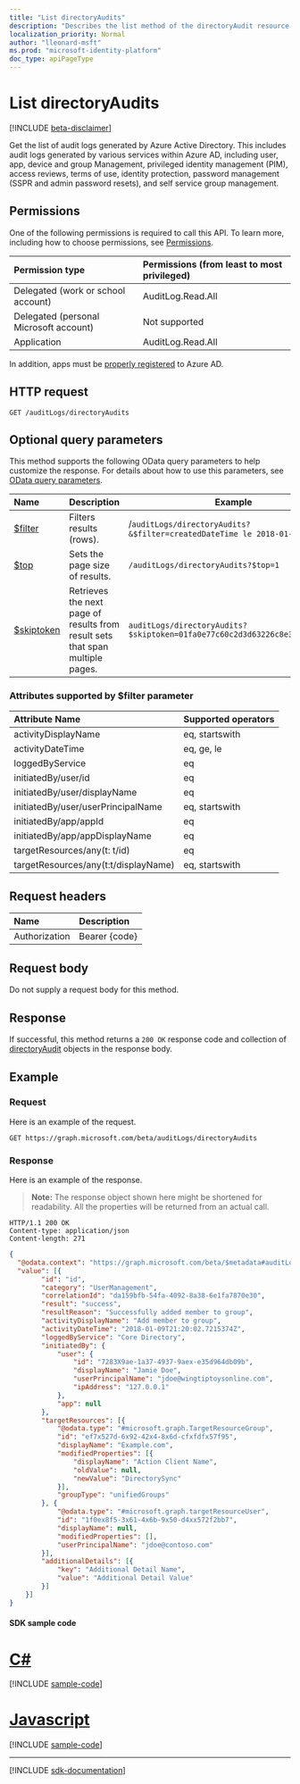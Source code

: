```yaml
---
title: "List directoryAudits"
description: "Describes the list method of the directoryAudit resource (entity) from the Microsoft Graph API (beta version)."
localization_priority: Normal
author: "lleonard-msft"
ms.prod: "microsoft-identity-platform"
doc_type: apiPageType
---
```


# List directoryAudits

[!INCLUDE [beta-disclaimer](../../includes/beta-disclaimer.md)]

Get the list of audit logs generated by Azure Active Directory. This includes audit logs generated by various services within Azure AD, including user, app, device and group Management, privileged identity management (PIM), access reviews, terms of use, identity protection, password management (SSPR and admin password resets), and self service group management.

## Permissions

One of the following permissions is required to call this API. To learn more, including how to choose permissions, see [Permissions](/graph/permissions-reference).

|Permission type      | Permissions (from least to most privileged)              |
|:--------------------|:---------------------------------------------------------|
|Delegated (work or school account) | AuditLog.Read.All |
|Delegated (personal Microsoft account) | Not supported   |
|Application | AuditLog.Read.All | 

In addition, apps must be [properly registered](https://docs.microsoft.com/azure/active-directory/active-directory-reporting-api-prerequisites-azure-portal) to Azure AD.

## HTTP request

<!-- { "blockType": "ignored" } -->
```http
GET /auditLogs/directoryAudits
```

## Optional query parameters

This method supports the following OData query parameters to help customize the response. For details about how to use this parameters, see [OData query parameters](/graph/query_parameters).

|Name     |Description                            |Example|
|:--------------------|----------------|------------------------------------------------------------------------|
|[$filter](/graph/query-parameters#filter-parameter)|Filters results (rows). |/`auditLogs/directoryAudits?&$filter=createdDateTime le 2018-01-24`
|[$top](/graph/query-parameters#top-parameter)|Sets the page size of results.|`/auditLogs/directoryAudits?$top=1`|
|[$skiptoken](/graph/query-parameters#skiptoken-parameter)|Retrieves the next page of results from result sets that span multiple pages.|`auditLogs/directoryAudits?$skiptoken=01fa0e77c60c2d3d63226c8e3294c860__1`|

### Attributes supported by $filter parameter

|Attribute Name |Supported operators|
|:----------------|:------|
|activityDisplayName| eq, startswith|
|activityDateTime| eq, ge, le|
|loggedByService|eq|
|initiatedBy/user/id|eq|
|initiatedBy/user/displayName| eq|
|initiatedBy/user/userPrincipalName| eq, startswith|
|initiatedBy/app/appId| eq|
|initiatedBy/app/appDisplayName| eq|
|targetResources/any(t: t/id)| eq|
|targetResources/any(t:t/displayName)| eq, startswith|

## Request headers

| Name      |Description|
|:----------|:----------|
| Authorization  | Bearer {code}|

## Request body

Do not supply a request body for this method.

## Response

If successful, this method returns a `200 OK` response code and collection of [directoryAudit](../resources/directoryaudit.md) objects in the response body.

## Example

### Request

Here is an example of the request.
<!-- {
  "blockType": "request",
  "name": "get_directoryaudits"
}-->

```http
GET https://graph.microsoft.com/beta/auditLogs/directoryAudits
```

### Response

Here is an example of the response. 

>**Note:** The response object shown here might be shortened for readability. All the properties will be returned from an actual call.
<!-- {
  "blockType": "response",
  "truncated": true,
  "@odata.type": "microsoft.graph.directoryAudit",
  "isCollection": true
} -->

```http
HTTP/1.1 200 OK
Content-type: application/json
Content-length: 271
```
```json
{
  "@odata.context": "https://graph.microsoft.com/beta/$metadata#auditLogs/directoryAudits",
  "value": [{
		"id": "id",
		"category": "UserManagement",
		"correlationId": "da159bfb-54fa-4092-8a38-6e1fa7870e30",
		"result": "success",
		"resultReason": "Successfully added member to group",
		"activityDisplayName": "Add member to group",
		"activityDateTime": "2018-01-09T21:20:02.7215374Z",
		"loggedByService": "Core Directory",
		"initiatedBy": {
			"user": {
				"id": "7283X9ae-1a37-4937-9aex-e35d964db09b",
				"displayName": "Jamie Doe",
				"userPrincipalName": "jdoe@wingtiptoysonline.com",
				"ipAddress": "127.0.0.1"
			},
			"app": null
		},
		"targetResources": [{
			"@odata.type": "#microsoft.graph.TargetResourceGroup",
			"id": "ef7x527d-6x92-42x4-8x6d-cfxfdfx57f95",
			"displayName": "Example.com",
			"modifiedProperties": [{
				"displayName": "Action Client Name",
				"oldValue": null,
				"newValue": "DirectorySync"
			}],
			"groupType": "unifiedGroups"
		}, {
			"@odata.type": "#microsoft.graph.targetResourceUser",
			"id": "1f0ex8f5-3x61-4x6b-9x50-d4xx572f2bb7",
			"displayName": null,
			"modifiedProperties": [],
			"userPrincipalName": "jdoe@contoso.com"
		}],
		"additionalDetails": [{
			"key": "Additional Detail Name",
			"value": "Additional Detail Value"
		}]
	}]
}
```
#### SDK sample code
# [C#](#tab/cs)
[!INCLUDE [sample-code](../includes/get_directoryaudits-Cs-snippets.md)]

# [Javascript](#tab/javascript)
[!INCLUDE [sample-code](../includes/get_directoryaudits-Javascript-snippets.md)]

---

[!INCLUDE [sdk-documentation](../includes/snippets_sdk_documentation_link.md)]

<!-- uuid: 8fcb5dbc-d5aa-4681-8e31-b001d5168d79
2015-10-25 14:57:30 UTC -->
<!-- {
  "type": "#page.annotation",
  "description": "List directoryAudits",
  "keywords": "",
  "section": "documentation",
  "tocPath": "",
  "suppressions": [
    "Error: /api-reference/beta/api/directoryaudit-list.md:\r\n      BookmarkMissing: '[#tab/cs](C#)'. Did you mean: #c (score: 5)",
    "Error: /api-reference/beta/api/directoryaudit-list.md:\r\n      BookmarkMissing: '[#tab/javascript](Javascript)'. Did you mean: #javascript (score: 4)"
  ]
}-->
